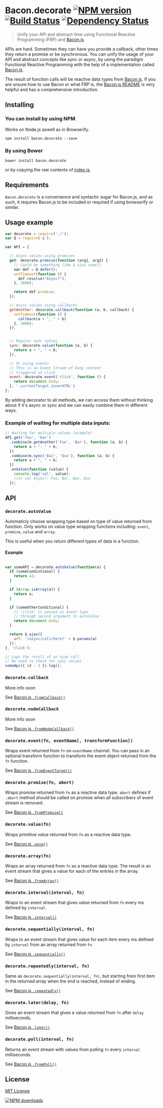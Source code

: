 # Bacon.decorate [![NPM version][npm-image]][npm-url] [![Build Status][travis-image]][travis-url] [![Dependency Status][depstat-image]][depstat-url]

> Unify your API and abstract time using Functional Reactive Programming (FRP) and [Bacon.js](https://github.com/baconjs/bacon.js)

APIs are hard. Sometimes they can have you provide a callback,
other times they return a promise or be synchronous. You
can unify the usage of your API and abstract concepts like
sync or async, by using the paradigm Functional Reactive Programming
with the help of a implementation called [Bacon.js](https://github.com/baconjs/bacon.js).

The result of function calls will be reactive data types
from [Bacon.js](https://github.com/baconjs/bacon.js). If you
are unsure how to use Bacon or what FRP is, the
[Bacon.js README](https://github.com/baconjs/bacon.js) is very helpful
and has a comprehensive introduction.

## Installing

### You can install by using NPM

Works on Node.js aswell as in Browserify.

```
npm install bacon.decorate --save
```

### By using Bower

```
bower install bacon.decorate
```

or by copying the raw contents of [index.js](index.js).

## Requirements

`Bacon.decorate` is a convenience and syntactic sugar for Bacon.js,
and as such, it requires Bacon.js to be included or required if using
browserify or similar.

## Usage example

```javascript
var decorate = require('./');
var Q = require('q');

var API = {

  // Async values using promises
  get: decorate.promise(function (arg1, arg2) {
    // Could be something like $.ajax aswell
    var def = Q.defer();
    setTimeout(function () {
      def.resolve("Async?");
    }, 1000);

    return def.promise;
  }),

  // Async values using callbacks
  getAnother: decorate.callback(function (a, b, callback) {
    setTimeout(function () {
      callback(a + ", " + b)
    }, 1000);
  }),


  // Regular sync values
  sync: decorate.value(function (a, b) {
    return a + ", " + b;
  }),

  // Or using events
  // This is an Event Stream of body content
  // triggered on click
  event: decorate.event('click', function () {
    return document.body;
  }, '.currentTarget.innerHTML')
};
```

By adding decorator to all methods, we can access them
without thinking about if it's async or sync and we
can easily combine them in different ways.

### Example of waiting for multiple data inputs:

```javascript
// Waiting for multiple values (example)
API.get('foo', 'bar')
  .combine(m.getAnother('Foo', 'Bar'), function (a, b) {
    return a + ": " + b;
  })
  .combine(m.sync('Baz', 'Qux'), function (a, b) {
    return a + ", " + b;
  })
  .onValue(function (value) {
    console.log('val', value);
    //=> val Async?: Foo, Bar, Baz, Qux
  });
```

## API

### ```decorate.autoValue```
Automaticly choose wrapping type based on type of value returned
from function. Only works on value type wrapping functions including:
`event`, `promise`, `value` and `array`.

This is useful when you return different types of data in a function.

#### Example

```javascript

var someAPI = decorate.autoValue(function(a) {
  if (someCondintional) {
    return 42;
  }

  if (Array.isArray(a)) {
    return a;
  }

  if (someOtherConditional) {
    // 'click' is passed as event type
    // through second argument to autoValue
    return document.body;
  }

  return $.ajax({
    url: '/async/call/here?' + $.params(a)
  });
}, 'click');

// Logs the result of an ajax call.
// No need to check for sync values
someApi({ id : 1 }).log();

```


### ```decorate.callback```
More info soon

See [Bacon.js `.fromCallback()`](https://github.com/baconjs/bacon.js#bacon-fromcallback)

### ```decorate.nodeCallback```
More info soon

See [Bacon.js `.fromNodeCallback()`](https://github.com/baconjs/bacon.js#bacon-fromnodecallback)


### ```decorate.event(fn, eventName[, transformFunction])```

Wraps event returned from `fn` on `eventName` channel. You can
pass in an optional transform function to transform the event object
returned from the `fn` function.

See [Bacon.js `.fromEventTarget()`](https://github.com/baconjs/bacon.js#bacon-fromeventtarget)

### ```decorate.promise(fn, abort)```

Wraps promise returned from `fn` as a reactive data type.
`abort` defines if `.abort` method should be called on promise
when all subscribers of event stream is removed.

See [Bacon.js `.fromPromise()`](https://github.com/baconjs/bacon.js#bacon-frompromise)

### ```decorate.value(fn)```

Wraps primitive value returned from `fn` as a reactive data type.

See [Bacon.js `.once()`](https://github.com/baconjs/bacon.js#bacon-once)

### ```decorate.array(fn)```

Wraps an array returned from `fn` as a reactive data type.
The result is an event stream that gives a value for each
of the entries in the array.

See [Bacon.js `.fromArray()`](https://github.com/baconjs/bacon.js#bacon-fromarray)

### ```decorate.interval(interval, fn)```

Wraps to an event stream that gives value returned from `fn`
every ms defined by `interval`.

See [Bacon.js `.interval()`](https://github.com/baconjs/bacon.js#bacon-interval)


### ```decorate.sequentially(interval, fn)```

Wraps to an event stream that gives value for each item
every ms defined by `interval` from an array returned from `fn`.

See [Bacon.js `.sequentially()`](https://github.com/baconjs/bacon.js#bacon-sequentially)


### ```decorate.repeatedly(interval, fn)```

Same as ```decorate.sequentially(interval, fn)```, but starting from first
item in the returned array when the end is reached, instead of ending.

See [Bacon.js `.repeatedly()`](https://github.com/baconjs/bacon.js#bacon-repeatedly)


### ```decorate.later(delay, fn)```

Gives an event stream that gives a value returned from `fn` after
`delay` milliseconds.

See [Bacon.js `.later()`](https://github.com/baconjs/bacon.js#bacon-later)


### ```decorate.poll(interval, fn)```

Returns an event stream with values from polling `fn` every `interval` milliseconds.

See [Bacon.js `.fromPoll()`](https://github.com/baconjs/bacon.js#bacon-frompoll)

## License

[MIT License](http://en.wikipedia.org/wiki/MIT_License)

[![NPM downloads][npm-downloads]][npm-url]

[npm-url]: https://npmjs.org/package/bacon.decorate
[npm-image]: http://img.shields.io/npm/v/bacon.decorate.svg?style=flat
[npm-downloads]: http://img.shields.io/npm/dm/bacon.decorate.svg?style=flat

[travis-url]: http://travis-ci.org/mikaelbr/bacon.decorate
[travis-image]: http://img.shields.io/travis/mikaelbr/bacon.decorate.svg?style=flat

[depstat-url]: https://gemnasium.com/mikaelbr/bacon.decorate
[depstat-image]: http://img.shields.io/gemnasium/mikaelbr/bacon.decorate.svg?style=flat



